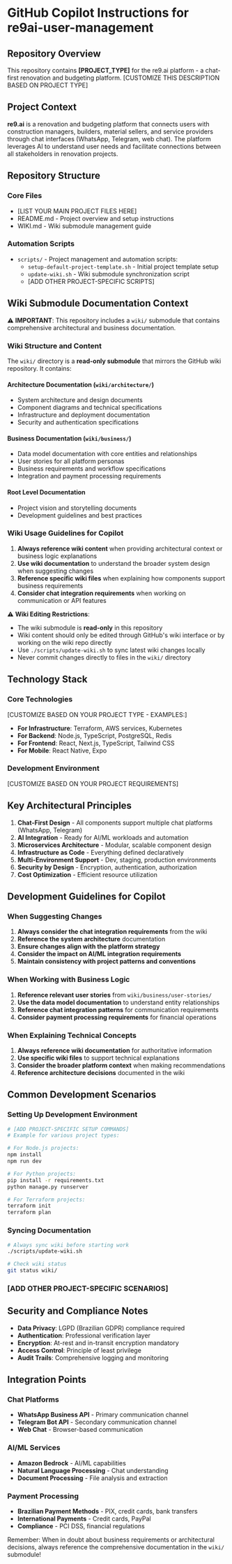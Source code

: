# GitHub Copilot Instructions for re9ai-user-management

## Repository Overview

This repository contains **[PROJECT_TYPE]** for the re9.ai platform - a chat-first renovation and budgeting platform. [CUSTOMIZE THIS DESCRIPTION BASED ON PROJECT TYPE]

## Project Context

**re9.ai** is a renovation and budgeting platform that connects users with construction managers, builders, material sellers, and service providers through chat interfaces (WhatsApp, Telegram, web chat). The platform leverages AI to understand user needs and facilitate connections between all stakeholders in renovation projects.

## Repository Structure

### Core Files
- [LIST YOUR MAIN PROJECT FILES HERE]
- README.md - Project overview and setup instructions
- WIKI.md - Wiki submodule management guide

### Automation Scripts
- `scripts/` - Project management and automation scripts:
  - `setup-default-project-template.sh` - Initial project template setup
  - `update-wiki.sh` - Wiki submodule synchronization script
  - [ADD OTHER PROJECT-SPECIFIC SCRIPTS]

## Wiki Submodule Documentation Context

⚠️ **IMPORTANT**: This repository includes a `wiki/` submodule that contains comprehensive architectural and business documentation.

### Wiki Structure and Content
The `wiki/` directory is a **read-only submodule** that mirrors the GitHub wiki repository. It contains:

#### Architecture Documentation (`wiki/architecture/`)
- System architecture and design documents
- Component diagrams and technical specifications
- Infrastructure and deployment documentation
- Security and authentication specifications

#### Business Documentation (`wiki/business/`)
- Data model documentation with core entities and relationships
- User stories for all platform personas
- Business requirements and workflow specifications
- Integration and payment processing requirements

#### Root Level Documentation
- Project vision and storytelling documents
- Development guidelines and best practices

### Wiki Usage Guidelines for Copilot
1. **Always reference wiki content** when providing architectural context or business logic explanations
2. **Use wiki documentation** to understand the broader system design when suggesting changes
3. **Reference specific wiki files** when explaining how components support business requirements
4. **Consider chat integration requirements** when working on communication or API features

⚠️ **Wiki Editing Restrictions**: 
- The wiki submodule is **read-only** in this repository
- Wiki content should only be edited through GitHub's wiki interface or by working on the wiki repo directly
- Use `./scripts/update-wiki.sh` to sync latest wiki changes locally
- Never commit changes directly to files in the `wiki/` directory

## Technology Stack

### Core Technologies
[CUSTOMIZE BASED ON YOUR PROJECT TYPE - EXAMPLES:]
- **For Infrastructure**: Terraform, AWS services, Kubernetes
- **For Backend**: Node.js, TypeScript, PostgreSQL, Redis
- **For Frontend**: React, Next.js, TypeScript, Tailwind CSS
- **For Mobile**: React Native, Expo

### Development Environment
[CUSTOMIZE BASED ON YOUR PROJECT REQUIREMENTS]

## Key Architectural Principles

1. **Chat-First Design** - All components support multiple chat platforms (WhatsApp, Telegram)
2. **AI Integration** - Ready for AI/ML workloads and automation
3. **Microservices Architecture** - Modular, scalable component design
4. **Infrastructure as Code** - Everything defined declaratively
5. **Multi-Environment Support** - Dev, staging, production environments
6. **Security by Design** - Encryption, authentication, authorization
7. **Cost Optimization** - Efficient resource utilization

## Development Guidelines for Copilot

### When Suggesting Changes
1. **Always consider the chat integration requirements** from the wiki
2. **Reference the system architecture** documentation
3. **Ensure changes align with the platform strategy**
4. **Consider the impact on AI/ML integration requirements**
5. **Maintain consistency with project patterns and conventions**

### When Working with Business Logic
1. **Reference relevant user stories** from `wiki/business/user-stories/`
2. **Use the data model documentation** to understand entity relationships
3. **Reference chat integration patterns** for communication requirements
4. **Consider payment processing requirements** for financial operations

### When Explaining Technical Concepts
1. **Always reference wiki documentation** for authoritative information
2. **Use specific wiki files** to support technical explanations
3. **Consider the broader platform context** when making recommendations
4. **Reference architecture decisions** documented in the wiki

## Common Development Scenarios

### Setting Up Development Environment
```bash
# [ADD PROJECT-SPECIFIC SETUP COMMANDS]
# Example for various project types:

# For Node.js projects:
npm install
npm run dev

# For Python projects:
pip install -r requirements.txt
python manage.py runserver

# For Terraform projects:
terraform init
terraform plan
```

### Syncing Documentation
```bash
# Always sync wiki before starting work
./scripts/update-wiki.sh

# Check wiki status
git status wiki/
```

### [ADD OTHER PROJECT-SPECIFIC SCENARIOS]

## Security and Compliance Notes

- **Data Privacy**: LGPD (Brazilian GDPR) compliance required
- **Authentication**: Professional verification layer
- **Encryption**: At-rest and in-transit encryption mandatory
- **Access Control**: Principle of least privilege
- **Audit Trails**: Comprehensive logging and monitoring

## Integration Points

### Chat Platforms
- **WhatsApp Business API** - Primary communication channel
- **Telegram Bot API** - Secondary communication channel
- **Web Chat** - Browser-based communication

### AI/ML Services
- **Amazon Bedrock** - AI/ML capabilities
- **Natural Language Processing** - Chat understanding
- **Document Processing** - File analysis and extraction

### Payment Processing
- **Brazilian Payment Methods** - PIX, credit cards, bank transfers
- **International Payments** - Credit cards, PayPal
- **Compliance** - PCI DSS, financial regulations

Remember: When in doubt about business requirements or architectural decisions, always reference the comprehensive documentation in the `wiki/` submodule!

